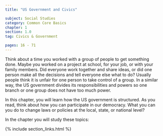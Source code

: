 ```yaml
---
title: "US Government and Civics"

subject: Social Studies
category: Common Core Basics
chapter: 1
section: 1.0
tag: Civics & Government

pages: 16 - 71
---
```

Think about a time you worked with a group of people to get something done. Maybe you worked on a project at school, for your job, or with your family members. Did everyone work together and share ideas, or did one person make all the decisions and tell everyone else what to do? Usually people think it is unfair for one person to take control of a group. In a similar way, the US government divides its responsibilities and powers so one branch or one group does not have too much power.

In this chapter, you will learn how the US government is structured. As you read, think about how you can participate in our democracy. What you can you do to change laws or policies at the local, state, or national level?

In the chapter you will study these topics:

{% include section_links.html %}
